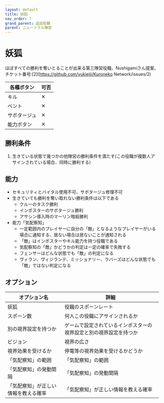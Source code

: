 ```yaml
---
layout: default
title: 妖狐
nav_order: 7
grand_parent: 追加役職
parent: ニュートラル陣営
---
```


# 妖狐

ほぼすべての勝利を奪いとることが出来る第三陣営役職、Nushigamiさん提案、チケット番号:[2](https://github.com/yukieiji/Kuroneko Network/issues/2)

|  各種ボタン |  可否  |
| ---- | ---- |
|  キル  | ✕ |
|  ベント  | ✕ |
|  サボタージュ  | ✕ |
|  能力ボタン  | ✕ |


## 勝利条件
1. 生きている状態で幾つかの他陣営の勝利条件を満たす(この役職が複数人アサインされている場合、同時に勝利する)

## 能力

- セキュリティとバイタル使用不可、サボタージュ修理不可
- 生きていても勝利を奪い取れない勝利条件は以下である
  - クルーのタスク勝利
  - インポスターのサボタージュ勝利
  - アサシン導入時のマーリン暗殺勝利
- 能力「気配察知」
  - 一定範囲内のプレイヤーに自分の「敵」となるようなプレイヤーがいる場合に通知する、居ない場合は居ないことが通知される
  - 「敵」はインポスターやキル能力を持つ役職である
  - 気配察知の「敵」かどうかの判定は一定の確率で失敗する
  - フェンサーはどんな状態でも「敵」の判定になる
  - ヴィラン、ヴィジランテ、ミッショナリー、ラバーズはどんな状態でも「敵」ではない判定になる

## オプション

|  オプション名 |  詳細  |
| ---- | ---- |
|  妖狐  | 役職のスポーンレート |
|  スポーン数  | 何人この役職にアサインされるか |
|  別の視界設定を持つか  |  ゲームで設定されているインポスターの視界設定と別の視界設定を持つか  |
|  ビジョン  |  視界の広さ  |
|  視界効果を受けるか  |  停電等の視界効果を受けるかどうか  |
|  「気配察知」の範囲  |  「気配察知」の範囲  |
|  「気配察知」の発動間隔  |  「気配察知」の発動間隔  |
|  「気配察知」が正しい情報を教える確率  |  「気配察知」が正しい情報を教える確率  |